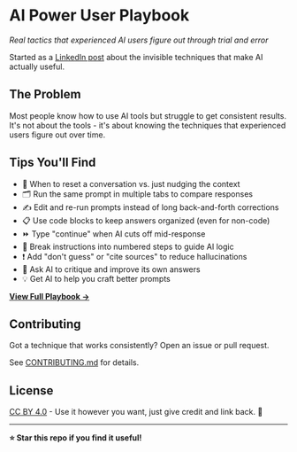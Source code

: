 # AI Power User Playbook

*Real tactics that experienced AI users figure out through trial and error*

Started as a [LinkedIn post](https://www.linkedin.com/posts/winklerjenna_building-my-first-ai-agent-prototype-taught-activity-7359006711648509953-DBEX?utm_source=share&utm_medium=member_desktop&rcm=ACoAABfwn64BEabFM1gqnsCfTZJjkQdEtjQj6vg) about the invisible techniques that make AI actually useful.

## The Problem

Most people know how to use AI tools but struggle to get consistent results. It's not about the tools - it's about knowing the techniques that experienced users figure out over time.

## Tips You'll Find

- 🔄 When to reset a conversation vs. just nudging the context
- 🗂️ Run the same prompt in multiple tabs to compare responses  
- ✍️ Edit and re-run prompts instead of long back-and-forth corrections
- 📋 Use code blocks to keep answers organized (even for non-code)
- ⏩ Type "continue" when AI cuts off mid-response
- 🔢 Break instructions into numbered steps to guide AI logic
- ❗ Add "don't guess" or "cite sources" to reduce hallucinations
- 🤔 Ask AI to critique and improve its own answers
- 💡 Get AI to help you craft better prompts

**[View Full Playbook →](PLAYBOOK.md)**

## Contributing

Got a technique that works consistently? Open an issue or pull request.

See [CONTRIBUTING.md](CONTRIBUTING.md) for details.

## License

[CC BY 4.0](https://creativecommons.org/licenses/by/4.0/) - Use it however you want, just give credit and link back. 🙏

---

**⭐ Star this repo if you find it useful!**
